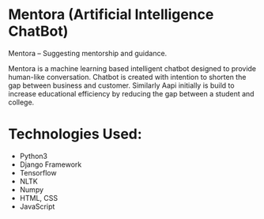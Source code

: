# Mentora (Artificial Intelligence ChatBot)
Mentora – Suggesting mentorship and guidance. 

Mentora is a machine learning based intelligent chatbot designed to provide human-like conversation. 
Chatbot is created with intention to shorten the gap between business and customer. Similarly Aapi initially is build to increase educational efficiency by reducing the gap between a student and college. 


# Technologies Used:
- Python3
- Django Framework
- Tensorflow
- NLTK
- Numpy
- HTML, CSS
- JavaScript
